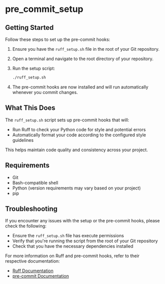 # pre_commit_setup

## Getting Started

Follow these steps to set up the pre-commit hooks:

1. Ensure you have the `ruff_setup.sh` file in the root of your Git repository.
2. Open a terminal and navigate to the root directory of your repository.
3. Run the setup script:

   ```bash
   ./ruff_setup.sh
   ```

4. The pre-commit hooks are now installed and will run automatically whenever you commit changes.

## What This Does

The `ruff_setup.sh` script sets up pre-commit hooks that will:

- Run Ruff to check your Python code for style and potential errors
- Automatically format your code according to the configured style guidelines

This helps maintain code quality and consistency across your project.

## Requirements

- Git
- Bash-compatible shell
- Python (version requirements may vary based on your project)
- pip

## Troubleshooting

If you encounter any issues with the setup or the pre-commit hooks, please check the following:

- Ensure the `ruff_setup.sh` file has execute permissions
- Verify that you're running the script from the root of your Git repository
- Check that you have the necessary dependencies installed

For more information on Ruff and pre-commit hooks, refer to their respective documentation:

- [Ruff Documentation](https://beta.ruff.rs/docs/)
- [pre-commit Documentation](https://pre-commit.com/)

